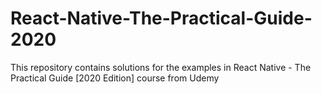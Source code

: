 # React-Native-The-Practical-Guide-2020
This repository contains solutions for the examples in React Native - The Practical Guide [2020 Edition] course from Udemy

